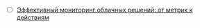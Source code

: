 - [ ] [Эффективный мониторинг облачных решений: от метрик к действиям](https://youtu.be/Qyv9Xi68L-w)

